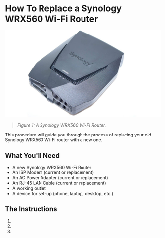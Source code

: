 # How To Replace a Synology WRX560 Wi-Fi Router

![A Synology WRX560 Wi-Fi Router](./../johnsona/assets/images/Synology-WRX560-1-1536x864.jpg)
>*Figure 1: A Synology WRX560 Wi-Fi Router.*

This procedure will guide you through the process of replacing your old Synology WRX560 Wi-Fi router with a new one. 

## What You'll Need

- A new Synology WRX560 Wi-Fi Router
- An ISP Modem (current or replacement)
- An AC Power Adapter (current or replacement)
- An RJ-45 LAN Cable (current or replacement)
- A working outlet 
- A device for set-up (phone, laptop, desktop, etc.)

## The Instructions

1. 

2. 

3. 
